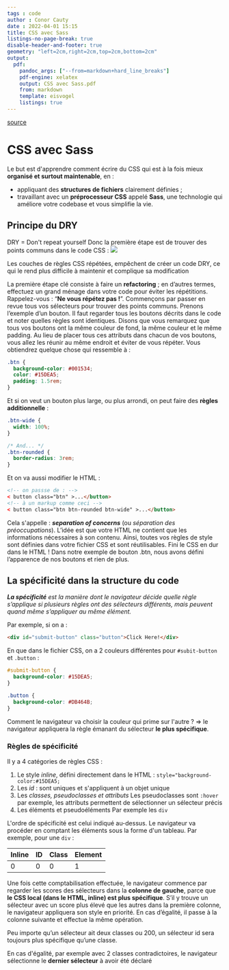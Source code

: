 ```yaml
---
tags : code
author : Conor Cauty
date : 2022-04-01 15:15
title: CSS avec Sass
listings-no-page-break: true
disable-header-and-footer: true
geometry: "left=2cm,right=2cm,top=2cm,bottom=2cm"
output:
  pdf: 
    pandoc_args: ["--from=markdown+hard_line_breaks"]
    pdf-engine: xelatex
    output: CSS avec Sass.pdf
    from: markdown
    template: eisvogel 
    listings: true
---
```

[source](https://openclassrooms.com/fr/courses/6106181-simplifiez-vous-le-css-avec-sass/6595695-structurez-votre-css)
# CSS avec Sass
Le but est d'apprendre comment écrire du CSS qui est à la fois mieux **organisé et surtout maintenable**, en :

-   appliquant des **structures de fichiers** clairement définies ;
-   travaillant avec un **préprocesseur CSS** appelé **Sass**, une technologie qui améliore votre codebase et vous simplifie la vie.

## Principe du DRY
DRY = Don't repeat yourself
Donc la première étape est de trouver des points communs dans le code CSS : 
![](Obsidian/Pasted%20image%2020220401152131.png)

Les couches de règles CSS répétées, empêchent de créer un code DRY, ce qui le rend plus difficile à maintenir et complique sa modification

La première étape clé consiste à faire un **refactoring** ; en d’autres termes, effectuez un grand ménage dans votre code pour éviter les répétitions. Rappelez-vous : “**Ne vous répétez pas !**”. Commençons par passer en revue tous vos sélecteurs pour trouver des points communs. Prenons l’exemple d’un bouton. Il faut regarder tous les boutons décrits dans le code et noter quelles règles sont identiques. Disons que vous remarquez que tous vos boutons ont la même couleur de fond, la même couleur et le même padding. Au lieu de placer tous ces attributs dans chacun de vos boutons, vous allez les réunir au même endroit et éviter de vous répéter. Vous obtiendrez quelque chose qui ressemble à :

```css
.btn {
  background-color: #001534;
  color: #15DEA5;
  padding: 1.5rem;
}
```

Et si on veut un bouton plus large, ou plus arrondi, on peut faire des **règles additionnelle** :
```css
.btn-wide {
  width: 100%;
}

/* And... */
.btn-rounded {
  border-radius: 3rem;
}
```

Et on va aussi modifier le HTML :
```html
<!-- on passse de : -->
< button class="btn" >...</button>
<!-- à un markup comme ceci -->
< button class="btn btn-rounded btn-wide" >...</button>
```

Cela s'appelle :  _**separation of concerns**_ (ou _séparation des préoccupations_). L’idée est que votre HTML ne contient que les informations nécessaires à son contenu. Ainsi, toutes vos règles de style sont définies dans votre fichier CSS et sont réutilisables. Fini le CSS en dur dans le HTML ! Dans notre exemple de bouton .btn, nous avons défini l’apparence de nos boutons et rien de plus.

## La spécificité dans la structure du code
_**La spécificité**_ _est la manière dont le navigateur décide quelle règle s’applique si plusieurs règles ont des sélecteurs différents, mais peuvent quand même s’appliquer au même élément._

Par exemple, si on a :
```html
<div id="submit-button" class="button">Click Here!</div>
```

En que dans le fichier CSS, on a 2 couleurs différentes pour `#subit-button` et `.button` :
```css
#submit-button {
  background-color: #15DEA5;
}

.button {
  background-color: #DB464B;
}
```

Comment le navigateur va choisir la couleur qui prime sur l'autre ?
=> le navigateur appliquera la règle émanant du sélecteur **le plus spécifique**.

### Règles de spécificité
Il y a 4 catégories de règles CSS :
1. Le style *inline*, défini directement dans le HTML : `style="background-color:#15DEA5;`
2. Les *id* : sont uniques et s'appliquent à un objet unique
3. Les *classes, pseudoclasses et attributs*
   Les pseudoclasses sont `:hover` par exemple, les attributs permettent de sélectionner un sélecteur précis
4. Les éléments et pseudoéléments
   Par exemple les `div`

L'ordre de spécificité est celui indiqué au-dessus.
Le navigateur va procéder en comptant les éléments sous la forme d'un tableau.
Par exemple, pour une `div` :

| Inline | ID  | Class | Element |
| ------ | --- | ----- | ------- |
| 0      | 0   | 0     | 1       |

Une fois cette comptabilisation effectuée, le navigateur commence par regarder les scores des sélecteurs dans la **colonne de gauche**, parce que **le CSS local (dans le HTML, inline) est plus spécifique**. S’il y trouve un sélecteur avec un score plus élevé que les autres dans la première colonne, le navigateur appliquera son style en priorité. En cas d’égalité, il passe à la colonne suivante et effectue la même opération.

Peu importe qu’un sélecteur ait deux classes ou 200, un sélecteur id sera toujours plus spécifique qu’une classe.

En cas d'égalité, par exemple avec 2 classes contradictoires, le navigateur sélectionne le **dernier sélecteur** à avoir été déclaré